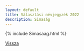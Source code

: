 ```yaml
---
layout: default
title: Választási névjegyzék 2022
description: Simaság
---
```


{% include Simasaag.html %}

[Vissza](./)